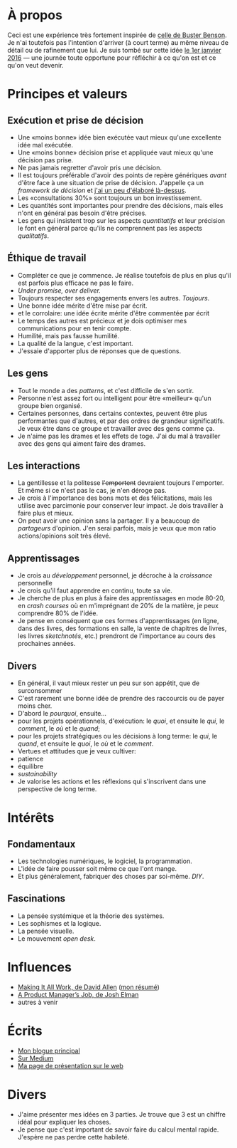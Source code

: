 # À propos

Ceci est une expérience très fortement inspirée de [celle de Buster Benson](https://github.com/busterbenson/public/blob/master/Codex.md). Je n'ai toutefois pas l'intention d'arriver (à court terme) au même niveau de détail ou de rafinement que lui. Je suis tombé sur cette idée [le 1er janvier 2016](https://twitter.com/christianroy/status/683031382549999616) &mdash; une journée toute opportune pour réfléchir à ce qu'on est et ce qu'on veut devenir.

# Principes et valeurs

## Exécution et prise de décision

* Une «moins bonne» idée bien exécutée vaut mieux qu'une excellente idée mal exécutée.
* Une «moins bonne» décision prise et appliquée vaut mieux qu'une décision pas prise.
* Ne pas jamais regretter d'avoir pris une décision.
* Il est toujours préférable d'avoir des points de repère génériques _avant_ d'être face à une situation de prise de décision. J'appelle ça un _framework de décision_ et [j'ai un peu d'élaboré là-dessus](https://medium.com/@christian_roy/des-outils-pour-d%C3%A9cider-bfb0afd53e62#.e1pidhbgm).
* Les «consultations 30%» sont toujours un bon investissement.
* Les quantités sont importantes pour prendre des décisions, mais elles n'ont en général pas besoin d'être précises.
* Les gens qui insistent trop sur les aspects _quantitatifs_ et leur précision le font en général parce qu'ils ne comprennent pas les aspects _qualitatifs_.

## Éthique de travail

* Compléter ce que je commence. Je réalise toutefois de plus en plus qu'il est parfois plus efficace ne pas le faire.
* _Under promise, over deliver._
* Toujours respecter ses engagements envers les autres. _Toujours_.
* Une bonne idée mérite d'être mise par écrit.
 * et le corrolaire: une idée écrite mérite d'être commentée par écrit
* Le temps des autres est précieux et je dois optimiser mes communications pour en tenir compte.
* Humilité, mais pas fausse humilité.
* La qualité de la langue, c'est important.
* J'essaie d'apporter plus de réponses que de questions.

## Les gens

* Tout le monde a des _patterns_, et c'est difficile de s'en sortir.
* Personne n'est assez fort ou intelligent pour être «meilleur» qu'un groupe bien organisé.
* Certaines personnes, dans certains contextes, peuvent être plus performantes que d'autres, et par des ordres de grandeur significatifs. Je veux être dans ce groupe et travailler avec des gens comme ça.
* Je n'aime pas les drames et les effets de toge. J'ai du mal à travailler avec des gens qui aiment faire des drames.

## Les interactions

* La gentillesse et la politesse ~~l'emportent~~ devraient toujours l'emporter. Et même si ce n'est pas le cas, je n'en déroge pas.
* Je crois à l'importance des bons mots et des félicitations, mais les utilise avec parcimonie pour conserver leur impact. Je dois travailler à faire plus et mieux.
* On peut avoir une opinion sans la partager. Il y a beaucoup de _partageurs_ d'opinion. J'en serai parfois, mais je veux que mon ratio actions/opinions soit très élevé.

## Apprentissages

* Je crois au _développement_ personnel, je décroche à la _croissance_ personnelle
* Je crois qu'il faut apprendre en continu, toute sa vie.
* Je cherche de plus en plus à faire des apprentissages en mode 80-20, en _crash courses_ où en m'imprégnant de 20% de la matière, je peux comprendre 80% de l'idée.
 * Je pense en conséquent que ces formes d'apprentissages (en ligne, dans des livres, des formations en salle, la vente de chapitres de livres, les livres _sketchnotés_, etc.) prendront de l'importance au cours des prochaines années.

## Divers

* En général, il vaut mieux rester un peu sur son appétit, que de surconsommer
* C'est rarement une bonne idée de prendre des raccourcis ou de payer moins cher.
* D'abord le _pourquoi_, ensuite...
 * pour les projets opérationnels, d'exécution: le _quoi_, et ensuite le _qui_, le _comment_, le _où_ et le _quand_;
 * pour les projets stratégiques ou les décisions à long terme: le _qui_, le _quand_, et ensuite le _quoi_, le _où_ et le _comment_.
* Vertues et attitudes que je veux cultiver:
 * patience
 * équilibre
 * _sustainability_
* Je valorise les actions et les réflexions qui s'inscrivent dans une perspective de long terme.


# Intérêts

## Fondamentaux

* Les technologies numériques, le logiciel, la programmation.
* L'idée de faire pousser soit même ce que l'ont mange.
* Et plus généralement, fabriquer des choses par soi-même. _DIY_.

## Fascinations

* La pensée systémique et la théorie des systèmes.
* Les sophismes et la logique.
* La pensée visuelle.
* Le mouvement _open desk_.

# Influences

* [Making It All Work, de David Allen](https://gtdconnect.com/store/product.php?productid=16593&cat=3&page=) ([mon résumé](http://christianroy.tumblr.com/post/340113188/les-10-concepts-derri%C3%A8re-lapproche-gtd))
* [A Product Manager’s Job, de Josh Elman](https://medium.com/@joshelman/a-product-managers-job-63c09a43d0ec#.ajh5gx26k)
* autres à venir

# Écrits

* [Mon blogue principal](http://christianroy.tumblr.com/)
* [Sur Medium](https://medium.com/@christian_roy)
* [Ma page de présentation sur le web](http://www.unchristianroy.com)

# Divers

* J'aime présenter mes idées en 3 parties. Je trouve que 3 est un chiffre idéal pour expliquer les choses.
* Je pense que c'est important de savoir faire du calcul mental rapide. J'espère ne pas perdre cette habileté.
